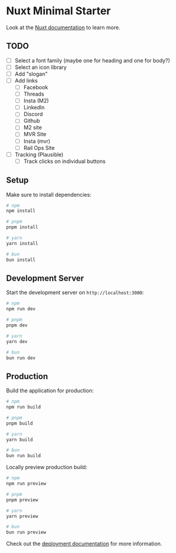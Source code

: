 # Nuxt Minimal Starter

Look at the [Nuxt documentation](https://nuxt.com/docs/getting-started/introduction) to learn more.

## TODO

- [ ] Select a font family (maybe one for heading and one for body?)
- [ ] Select an icon library
- [ ] Add "slogan"
- [ ] Add links
  - [ ] Facebook
  - [ ] Threads
  - [ ] Insta (M2)
  - [ ] LinkedIn
  - [ ] Discord
  - [ ] Github
  - [ ] M2 site
  - [ ] MVR Site
  - [ ] Insta (mvr)
  - [ ] Rail Ops Site
- [ ] Tracking (Plausible)
  - [ ] Track clicks on individual buttons

## Setup

Make sure to install dependencies:

```bash
# npm
npm install

# pnpm
pnpm install

# yarn
yarn install

# bun
bun install
```

## Development Server

Start the development server on `http://localhost:3000`:

```bash
# npm
npm run dev

# pnpm
pnpm dev

# yarn
yarn dev

# bun
bun run dev
```

## Production

Build the application for production:

```bash
# npm
npm run build

# pnpm
pnpm build

# yarn
yarn build

# bun
bun run build
```

Locally preview production build:

```bash
# npm
npm run preview

# pnpm
pnpm preview

# yarn
yarn preview

# bun
bun run preview
```

Check out the [deployment documentation](https://nuxt.com/docs/getting-started/deployment) for more information.
